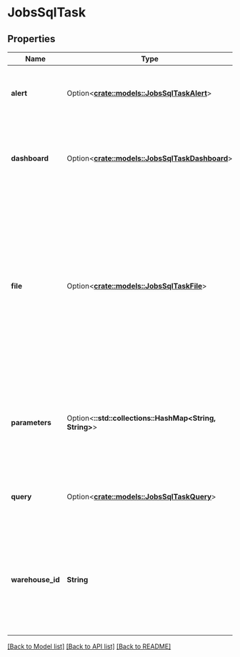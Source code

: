 # JobsSqlTask

## Properties

Name | Type | Description | Notes
------------ | ------------- | ------------- | -------------
**alert** | Option<[**crate::models::JobsSqlTaskAlert**](JobsSqlTaskAlert.md)> | If alert, indicates that this job must refresh a SQL alert. | [optional]
**dashboard** | Option<[**crate::models::JobsSqlTaskDashboard**](JobsSqlTaskDashboard.md)> | If dashboard, indicates that this job must refresh a SQL dashboard. | [optional]
**file** | Option<[**crate::models::JobsSqlTaskFile**](JobsSqlTaskFile.md)> | If file, indicates that this job runs a SQL file in a remote Git repository. Only one SQL statement is supported in a file. Multiple SQL statements separated by semicolons (;) are not permitted. | [optional]
**parameters** | Option<**::std::collections::HashMap<String, String>**> | Parameters to be used for each run of this job. The SQL alert task does not support custom parameters. | [optional]
**query** | Option<[**crate::models::JobsSqlTaskQuery**](JobsSqlTaskQuery.md)> | If query, indicates that this job must execute a SQL query. | [optional]
**warehouse_id** | **String** | The canonical identifier of the SQL warehouse. Only serverless and pro SQL warehouses are supported. | 

[[Back to Model list]](../README.md#documentation-for-models) [[Back to API list]](../README.md#documentation-for-api-endpoints) [[Back to README]](../README.md)



